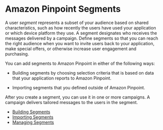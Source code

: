 # Amazon Pinpoint Segments<a name="segments"></a>

A user *segment* represents a subset of your audience based on shared characteristics, such as how recently the users have used your application or which device platform they use\. A segment designates who receives the messages delivered by a campaign\. Define segments so that you can reach the right audience when you want to invite users back to your application, make special offers, or otherwise increase user engagement and purchasing\.

You can add segments to Amazon Pinpoint in either of the following ways:

+ Building segments by choosing selection criteria that is based on data that your application reports to Amazon Pinpoint\.

+ Importing segments that you defined outside of Amazon Pinpoint\.

After you create a segment, you can use it in one or more campaigns\. A campaign delivers tailored messages to the users in the segment\.


+ [Building Segments](segments-building.md)
+ [Importing Segments](segments-importing.md)
+ [Managing Segments](segments-managing.md)